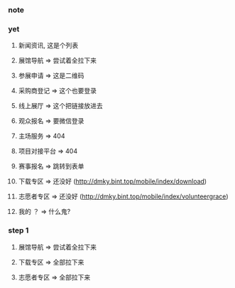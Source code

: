 ### note

### yet

1. 新闻资讯, 这是个列表

2. 展馆导航 => 尝试着全拉下来

3. 参展申请 => 这是二维码 

4. 采购商登记 => 这个也要登录

5. 线上展厅 => 这个把链接放进去

6. 观众报名 => 要微信登录

7. 主场服务 => 404

8. 项目对接平台 => 404

8. 赛事报名 => 跳转到表单

9. 下载专区 => 还没好 (http://dmky.bint.top/mobile/index/download)

10. 志愿者专区 => 还没好 (http://dmky.bint.top/mobile/index/volunteergrace)

11. 我的 ？ => 什么鬼?

### step 1

1. 展馆导航 => 尝试着全拉下来

2. 下载专区 => 全部拉下来

3. 志愿者专区 => 全部拉下来

